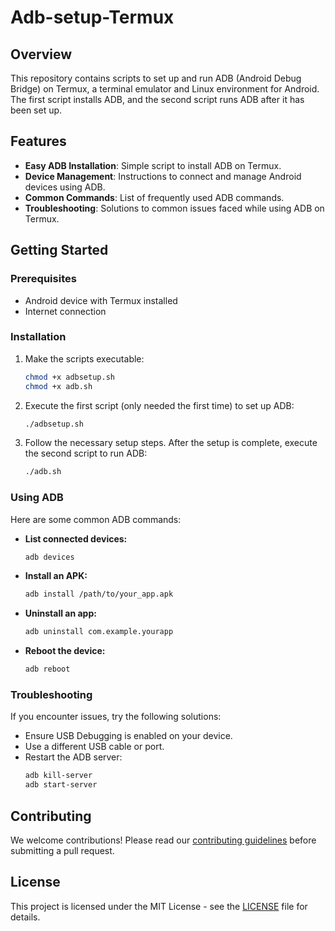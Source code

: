 # Adb-setup-Termux

## Overview

This repository contains scripts to set up and run ADB (Android Debug Bridge) on Termux, a terminal emulator and Linux environment for Android. The first script installs ADB, and the second script runs ADB after it has been set up.

## Features

- **Easy ADB Installation**: Simple script to install ADB on Termux.
- **Device Management**: Instructions to connect and manage Android devices using ADB.
- **Common Commands**: List of frequently used ADB commands.
- **Troubleshooting**: Solutions to common issues faced while using ADB on Termux.

## Getting Started

### Prerequisites

- Android device with Termux installed
- Internet connection

### Installation

1. Make the scripts executable:
   ```sh
   chmod +x adbsetup.sh
   chmod +x adb.sh
   ```

2. Execute the first script (only needed the first time) to set up ADB:
   ```sh
   ./adbsetup.sh
   ```

3. Follow the necessary setup steps. After the setup is complete, execute the second script to run ADB:
   ```sh
   ./adb.sh
   ```

### Using ADB

Here are some common ADB commands:

- **List connected devices:**
  ```sh
  adb devices
  ```

- **Install an APK:**
  ```sh
  adb install /path/to/your_app.apk
  ```

- **Uninstall an app:**
  ```sh
  adb uninstall com.example.yourapp
  ```

- **Reboot the device:**
  ```sh
  adb reboot
  ```

### Troubleshooting

If you encounter issues, try the following solutions:

- Ensure USB Debugging is enabled on your device.
- Use a different USB cable or port.
- Restart the ADB server:
  ```sh
  adb kill-server
  adb start-server
  ```

## Contributing

We welcome contributions! Please read our [contributing guidelines](CONTRIBUTING.md) before submitting a pull request.

## License

This project is licensed under the MIT License - see the [LICENSE](LICENSE) file for details.
